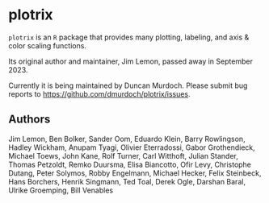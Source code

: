 # plotrix

`plotrix` is an `R` package that provides many plotting, labeling, and axis &
color scaling functions.  

Its original author and maintainer, Jim Lemon, passed away in
September 2023. 

Currently it is being maintained by Duncan Murdoch.  Please submit
bug reports to https://github.com/dmurdoch/plotrix/issues.  


## Authors

Jim Lemon, Ben Bolker, Sander Oom, Eduardo Klein, Barry Rowlingson, Hadley
Wickham, Anupam Tyagi, Olivier Eterradossi, Gabor Grothendieck, Michael Toews,
John Kane, Rolf Turner, Carl Witthoft, Julian Stander, Thomas Petzoldt, Remko
Duursma, Elisa Biancotto, Ofir Levy, Christophe Dutang, Peter Solymos, Robby
Engelmann, Michael Hecker, Felix Steinbeck, Hans Borchers, Henrik Singmann, Ted
Toal, Derek Ogle, Darshan Baral, Ulrike Groemping, Bill Venables
